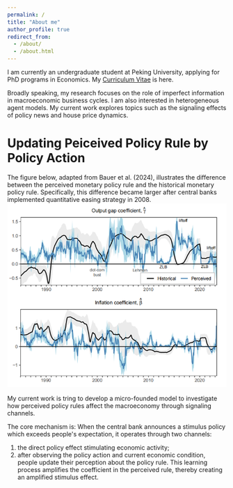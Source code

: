 ```yaml
---
permalink: /
title: "About me"
author_profile: true
redirect_from: 
  - /about/
  - /about.html
---
```


I am currently an undergraduate student at Peking University, applying for PhD programs in Economics. My [Curriculum Vitae](/files/CV_YuxuanZhao.pdf) is here.

Broadly speaking, my research focuses on the role of imperfect information in macroeconomic business cycles. I am also interested in heterogeneous agent models. My current work explores topics such as the signaling effects of policy news and house price dynamics.


Updating Peiceived Policy Rule by Policy Action 
======
The figure below, adapted from Bauer et al. (2024), illustrates the difference between the perceived monetary policy rule and the historical monetary policy rule. Specifically, this difference became larger after central banks implemented quantitative easing strategy in 2008. 
<br/><img src='/images/policy-rule.png'>

My current work is tring to develop a micro-founded model to investigate how perceived policy rules affect the macroeconomy through signaling channels. 

The core mechanism is: When the central bank announces a stimulus policy which exceeds people's expectation, it operates through two channels: 

1. the direct policy effect stimulating economic activity;
2. after observing the policy action and current economic condition, people update their perception about the policy rule. This learning process amplifies the coefficient in the perceived rule, thereby creating an amplified stimulus effect. 
